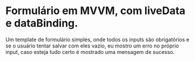 # Formulário em MVVM, com liveData e dataBinding.

Um template de formulário simples, onde todos os inputs são obrigatórios e se o usuário tentar salvar com eles vazio, eu mostro um erro no próprio input, caso esteja tudo certo
é mostrado uma mensagem de sucesso.

